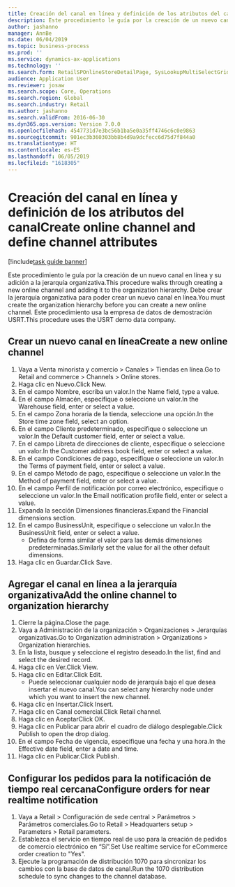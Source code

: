 ```yaml
---
title: Creación del canal en línea y definición de los atributos del canal
description: Este procedimiento le guía por la creación de un nuevo canal en línea y su adición a la jerarquía organizativa.
author: jashanno
manager: AnnBe
ms.date: 06/04/2019
ms.topic: business-process
ms.prod: ''
ms.service: dynamics-ax-applications
ms.technology: ''
ms.search.form: RetailSPOnlineStoreDetailPage, SysLookupMultiSelectGrid, DimensionLookup, OMHierarchyManager, HierarchyDesigner, OMNodeSelection, HierarchyPublishAndCloseForm
audience: Application User
ms.reviewer: josaw
ms.search.scope: Core, Operations
ms.search.region: Global
ms.search.industry: Retail
ms.author: jashanno
ms.search.validFrom: 2016-06-30
ms.dyn365.ops.version: Version 7.0.0
ms.openlocfilehash: 4547731d7e3bc56b1ba5e0a35ff4746c6c0e9863
ms.sourcegitcommit: 901ec3b360303bb8b4d9a9dcfecc6d75d7f844a0
ms.translationtype: HT
ms.contentlocale: es-ES
ms.lasthandoff: 06/05/2019
ms.locfileid: "1618305"
---
```

# <a name="create-online-channel-and-define-channel-attributes"></a><span data-ttu-id="1cabb-103">Creación del canal en línea y definición de los atributos del canal</span><span class="sxs-lookup"><span data-stu-id="1cabb-103">Create online channel and define channel attributes</span></span>

[!include[task guide banner](../includes/task-guide-banner.md)]

<span data-ttu-id="1cabb-104">Este procedimiento le guía por la creación de un nuevo canal en línea y su adición a la jerarquía organizativa.</span><span class="sxs-lookup"><span data-stu-id="1cabb-104">This procedure walks through creating a new online channel and adding it to the organization hierarchy.</span></span> <span data-ttu-id="1cabb-105">Debe crear la jerarquía organizativa para poder crear un nuevo canal en línea.</span><span class="sxs-lookup"><span data-stu-id="1cabb-105">You must create the organization hierarchy before you can create a new online channel.</span></span> <span data-ttu-id="1cabb-106">Este procedimiento usa la empresa de datos de demostración USRT.</span><span class="sxs-lookup"><span data-stu-id="1cabb-106">This procedure uses the USRT demo data company.</span></span>


## <a name="create-a-new-online-channel"></a><span data-ttu-id="1cabb-107">Crear un nuevo canal en línea</span><span class="sxs-lookup"><span data-stu-id="1cabb-107">Create a new online channel</span></span>
1. <span data-ttu-id="1cabb-108">Vaya a Venta minorista y comercio > Canales > Tiendas en línea.</span><span class="sxs-lookup"><span data-stu-id="1cabb-108">Go to Retail and commerce > Channels > Online stores.</span></span>
2. <span data-ttu-id="1cabb-109">Haga clic en Nuevo.</span><span class="sxs-lookup"><span data-stu-id="1cabb-109">Click New.</span></span>
3. <span data-ttu-id="1cabb-110">En el campo Nombre, escriba un valor.</span><span class="sxs-lookup"><span data-stu-id="1cabb-110">In the Name field, type a value.</span></span>
4. <span data-ttu-id="1cabb-111">En el campo Almacén, especifique o seleccione un valor.</span><span class="sxs-lookup"><span data-stu-id="1cabb-111">In the Warehouse field, enter or select a value.</span></span>
5. <span data-ttu-id="1cabb-112">En el campo Zona horaria de la tienda, seleccione una opción.</span><span class="sxs-lookup"><span data-stu-id="1cabb-112">In the Store time zone field, select an option.</span></span>
6. <span data-ttu-id="1cabb-113">En el campo Cliente predeterminado, especifique o seleccione un valor.</span><span class="sxs-lookup"><span data-stu-id="1cabb-113">In the Default customer field, enter or select a value.</span></span>
7. <span data-ttu-id="1cabb-114">En el campo Libreta de direcciones de cliente, especifique o seleccione un valor.</span><span class="sxs-lookup"><span data-stu-id="1cabb-114">In the Customer address book field, enter or select a value.</span></span>
8. <span data-ttu-id="1cabb-115">En el campo Condiciones de pago, especifique o seleccione un valor.</span><span class="sxs-lookup"><span data-stu-id="1cabb-115">In the Terms of payment field, enter or select a value.</span></span>
9. <span data-ttu-id="1cabb-116">En el campo Método de pago, especifique o seleccione un valor.</span><span class="sxs-lookup"><span data-stu-id="1cabb-116">In the Method of payment field, enter or select a value.</span></span>
10. <span data-ttu-id="1cabb-117">En el campo Perfil de notificación por correo electrónico, especifique o seleccione un valor.</span><span class="sxs-lookup"><span data-stu-id="1cabb-117">In the Email notification profile field, enter or select a value.</span></span>
11. <span data-ttu-id="1cabb-118">Expanda la sección Dimensiones financieras.</span><span class="sxs-lookup"><span data-stu-id="1cabb-118">Expand the Financial dimensions section.</span></span>
12. <span data-ttu-id="1cabb-119">En el campo BusinessUnit, especifique o seleccione un valor.</span><span class="sxs-lookup"><span data-stu-id="1cabb-119">In the BusinessUnit field, enter or select a value.</span></span>
    * <span data-ttu-id="1cabb-120">Defina de forma similar el valor para las demás dimensiones predeterminadas.</span><span class="sxs-lookup"><span data-stu-id="1cabb-120">Similarly set the value for all the other default dimensions.</span></span>  
13. <span data-ttu-id="1cabb-121">Haga clic en Guardar.</span><span class="sxs-lookup"><span data-stu-id="1cabb-121">Click Save.</span></span>

## <a name="add-the-online-channel-to-organization-hierarchy"></a><span data-ttu-id="1cabb-122">Agregar el canal en línea a la jerarquía organizativa</span><span class="sxs-lookup"><span data-stu-id="1cabb-122">Add the online channel to organization hierarchy</span></span>
1. <span data-ttu-id="1cabb-123">Cierre la página.</span><span class="sxs-lookup"><span data-stu-id="1cabb-123">Close the page.</span></span>
2. <span data-ttu-id="1cabb-124">Vaya a Administración de la organización > Organizaciones > Jerarquías organizativas.</span><span class="sxs-lookup"><span data-stu-id="1cabb-124">Go to Organization administration > Organizations > Organization hierarchies.</span></span>
3. <span data-ttu-id="1cabb-125">En la lista, busque y seleccione el registro deseado.</span><span class="sxs-lookup"><span data-stu-id="1cabb-125">In the list, find and select the desired record.</span></span>
4. <span data-ttu-id="1cabb-126">Haga clic en Ver.</span><span class="sxs-lookup"><span data-stu-id="1cabb-126">Click View.</span></span>
5. <span data-ttu-id="1cabb-127">Haga clic en Editar.</span><span class="sxs-lookup"><span data-stu-id="1cabb-127">Click Edit.</span></span>
    * <span data-ttu-id="1cabb-128">Puede seleccionar cualquier nodo de jerarquía bajo el que desea insertar el nuevo canal.</span><span class="sxs-lookup"><span data-stu-id="1cabb-128">You can select any hierarchy node under which you want to insert the new channel.</span></span>  
6. <span data-ttu-id="1cabb-129">Haga clic en Insertar.</span><span class="sxs-lookup"><span data-stu-id="1cabb-129">Click Insert.</span></span>
7. <span data-ttu-id="1cabb-130">Haga clic en Canal comercial.</span><span class="sxs-lookup"><span data-stu-id="1cabb-130">Click Retail channel.</span></span>
8. <span data-ttu-id="1cabb-131">Haga clic en Aceptar</span><span class="sxs-lookup"><span data-stu-id="1cabb-131">Click OK.</span></span>
9. <span data-ttu-id="1cabb-132">Haga clic en Publicar para abrir el cuadro de diálogo desplegable.</span><span class="sxs-lookup"><span data-stu-id="1cabb-132">Click Publish to open the drop dialog.</span></span>
10. <span data-ttu-id="1cabb-133">En el campo Fecha de vigencia, especifique una fecha y una hora.</span><span class="sxs-lookup"><span data-stu-id="1cabb-133">In the Effective date field, enter a date and time.</span></span>
11. <span data-ttu-id="1cabb-134">Haga clic en Publicar.</span><span class="sxs-lookup"><span data-stu-id="1cabb-134">Click Publish.</span></span>

## <a name="configure-orders-for-near-realtime-notification"></a><span data-ttu-id="1cabb-135">Configurar los pedidos para la notificación de tiempo real cercana</span><span class="sxs-lookup"><span data-stu-id="1cabb-135">Configure orders for near realtime notification</span></span>
1. <span data-ttu-id="1cabb-136">Vaya a Retail > Configuración de sede central > Parámetros > Parámetros comerciales.</span><span class="sxs-lookup"><span data-stu-id="1cabb-136">Go to Retail  > Headquarters setup > Parameters > Retail parameters.</span></span>
2. <span data-ttu-id="1cabb-137">Establezca el servicio en tiempo real de uso para la creación de pedidos de comercio electrónico en “Sí”.</span><span class="sxs-lookup"><span data-stu-id="1cabb-137">Set Use realtime service for eCommerce order creation to "Yes".</span></span>
3. <span data-ttu-id="1cabb-138">Ejecute la programación de distribución 1070 para sincronizar los cambios con la base de datos de canal.</span><span class="sxs-lookup"><span data-stu-id="1cabb-138">Run the 1070 distribution schedule to sync changes to the channel database.</span></span> 



